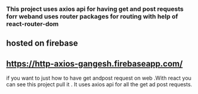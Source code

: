 ### This project uses axios api for having get and post requests forr weband uses router packages for routing with help of react-router-dom

## hosted on firebase
##  https://http-axios-gangesh.firebaseapp.com/

if you want to just how to have get andpost request on web .With react you can see this project pull it .
It uses axios api for all the get ad post requests.
